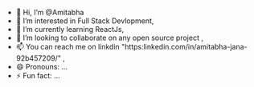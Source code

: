 - 👋 Hi, I’m @Amitabha
- 👀 I’m interested in Full Stack Devlopment,
- 🌱 I’m currently learning ReactJs,
- 💞️ I’m looking to collaborate on any open source project ,
- 📫 You can reach me on linkdin "https:linkedin.com/in/amitabha-jana-92b457209/" ,
- 😄 Pronouns: ...
- ⚡ Fun fact: ...

<!---
Amitabha01/Amitabha01 is a ✨ special ✨ repository because its `README.md` (this file) appears on your GitHub profile.
You can click the Preview link to take a look at your changes.
--->
